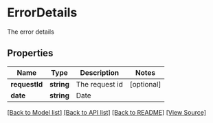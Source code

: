 ﻿# ErrorDetails
The error details

## Properties
Name | Type | Description | Notes
------------ | ------------- | ------------- | -------------
**requestId** | **string** | The request id | [optional]
**date** | **string** | Date | 

[[Back to Model list]](../README.md#documentation-for-models) [[Back to API list]](../README.md#documentation-for-api-endpoints) [[Back to README]](../README.md) [[View Source]](../src/models/errorDetails.ts)

